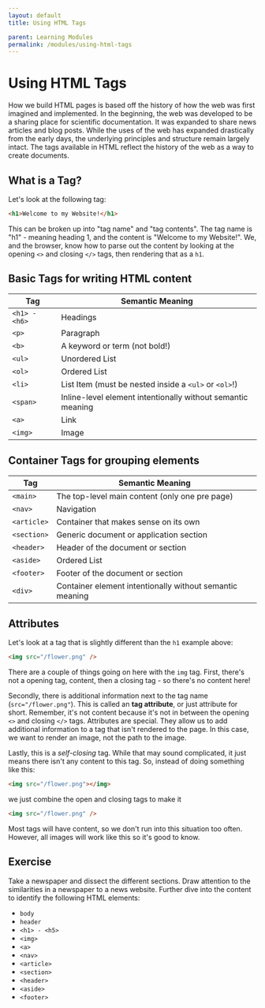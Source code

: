 ```yaml
---
layout: default
title: Using HTML Tags

parent: Learning Modules
permalink: /modules/using-html-tags
---
```


# Using HTML Tags
How we build HTML pages is based off the history of how the web was first imagined and implemented. In the beginning, the web was developed to be a sharing place for scientific documentation. It was expanded to share news articles and blog posts. While the uses of the web has expanded drastically from the early days, the underlying principles and structure remain largely intact. The tags available in HTML reflect the history of the web as a way to create documents.

## What is a Tag?
Let's look at the following tag:

```html
<h1>Welcome to my Website!</h1>
```

This can be broken up into "tag name" and "tag contents". The tag name is "h1" - meaning heading 1, and the content is "Welcome to my Website!". We, and the browser, know how to parse out the content by looking at the opening `<>` and closing `</>` tags, then rendering that as a `h1`.

## Basic Tags for writing HTML content

Tag	| Semantic Meaning
----|-----------------
`<h1> - <h6>` | Headings
`<p>` | Paragraph
`<b>` | A keyword or term (not bold!)
`<ul>` | Unordered List
`<ol>` | Ordered List
`<li>` | List Item (must be nested inside a `<ul>` or `<ol>`!)
`<span>` | Inline-level element intentionally without semantic meaning
`<a>` | Link
`<img>` | Image

## Container Tags for grouping elements

Tag	| Semantic Meaning
----|-----------------
`<main>` | The top-level main content (only one pre page)
`<nav>` | Navigation
`<article>` | Container that makes sense on its own
`<section>` | Generic document or application section
`<header>` | Header of the document or section
`<aside>` | Ordered List
`<footer>` | Footer of the document or section
`<div>` | Container element intentionally without semantic meaning


## Attributes
Let's look at a tag that is slightly different than the `h1` example above:

```html
<img src="/flower.png" />
```

There are a couple of things going on here with the `img` tag. First, there's not a opening tag, content, then a closing tag - so there's no content here!

Secondly, there is additional information next to the tag name (`src="/flower.png"`). This is called an **tag attribute**, or just attribute for short. Remember, it's not content because it's not in between the opening `<>` and closing `</>` tags. Attributes are special. They allow us to add additional information to a tag that isn't rendered to the page. In this case, we want to render an image, not the path to the image.

Lastly, this is a *self-closing* tag. While that may sound complicated, it just means there isn't any content to this tag. So, instead of doing something like this:

```html
<img src="/flower.png"></img>
```

we just combine the open and closing tags to make it

```html
<img src="/flower.png" />
```

Most tags will have content, so we don't run into this situation too often. However, all images will work like this so it's good to know.

## Exercise
Take a newspaper and dissect the different sections. Draw attention to the similarities in a newspaper to a news website. Further dive into the content to identify the following HTML elements:

* `body`
* `header`
* `<h1> - <h5>`
* `<img>`
* `<a>`
* `<nav>`
* `<article>`
* `<section>`
* `<header>`
* `<aside>`
* `<footer>`
